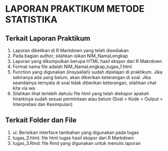 # LAPORAN PRAKTIKUM METODE STATISTIKA

## Terkait Laporan Praktikum
1. Laporan diketikan di R Markdown yang telah disediakan
2. Pada bagian author, silahkan isikan NIM_NamaLengkap
3. Laporan yang dikumpulkan berupa HTML hasil ekspor dari R Makrdown
4. Format nama file adalah NIM_NamaLengkap_tugas_1.html
5. Function yang digunakan (insyaallah) sudah dipelajari di praktikum. Jika sekiranya ada yang belum, akan diberikan keterangan di soal. Jika seandainya ternyata di soal tidak diberikan keterangan, silahkan chat kita via wa
6. Silahkan lihat terlebih dahulu file html yang telah diekspor apakah hirarkinya sudah sesuai permintaan atau belum (Soal > Kode > Output > Interpretasi dan Kesimpulan)

## Terkait Folder dan File
1. ui: Berisikan interface tambahan yang digunakan pada tugas
2. tugas_3.html: file html tugas hasil ekspor dari R Markdown
3. tugas_3.Rmd: file Rmd yang digunakan untuk menulis laporan

